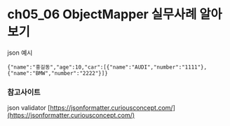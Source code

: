 # ch05_06 ObjectMapper 실무사례 알아보기



json 예시
```
{"name":"홍길동","age":10,"car":[{"name":"AUDI","number":"1111"},{"name":"BMW","number":"2222"}]}
```


### 참고사이트
json validator [https://jsonformatter.curiousconcept.com/](https://jsonformatter.curiousconcept.com/)

